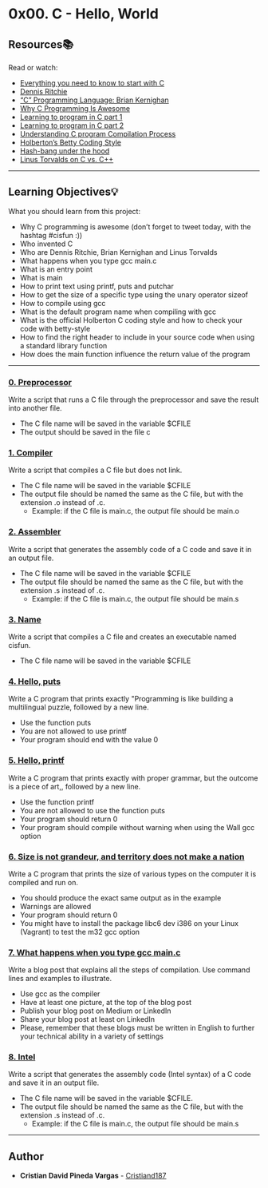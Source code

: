 # 0x00. C - Hello, World

## Resources:books:
Read or watch:
* [Everything you need to know to start with C](https://intranet.hbtn.io/rltoken/JgP0ALD8CNZM19FLZQetMQ)
* [Dennis Ritchie](https://intranet.hbtn.io/rltoken/vY9KI1Ai38BUuydEfadtaA)
* [“C” Programming Language: Brian Kernighan](https://intranet.hbtn.io/rltoken/f5nVwIVoNRrnddbX-5h5rw)
* [Why C Programming Is Awesome](https://intranet.hbtn.io/rltoken/J7yAaPGVuPoJI4iP1DuIPw)
* [Learning to program in C part 1](https://intranet.hbtn.io/rltoken/AicyjqLinWdA9qxKsXBKjg)
* [Learning to program in C part 2](https://intranet.hbtn.io/rltoken/1qtDStnOrOjrVseFa3jngA)
* [Understanding C program Compilation Process](https://intranet.hbtn.io/rltoken/qM-SOqtf8ZnGxVtVWchAfg)
* [Holberton’s Betty Coding Style](https://intranet.hbtn.io/rltoken/8c-wkUvvmuA_d5s4ktmnEw)
* [Hash-bang under the hood](https://intranet.hbtn.io/rltoken/7oODGrfLgAJJzoCbfBap3Q)
* [Linus Torvalds on C vs. C++](https://intranet.hbtn.io/rltoken/8rYFkn82I0QlSygvC0u2Jw)

---
## Learning Objectives:bulb:
What you should learn from this project:

* Why C programming is awesome (don’t forget to tweet today, with the hashtag #cisfun :))
* Who invented C
* Who are Dennis Ritchie, Brian Kernighan and Linus Torvalds
* What happens when you type gcc main.c
* What is an entry point
* What is main
* How to print text using printf, puts and putchar
* How to get the size of a specific type using the unary operator sizeof
* How to compile using gcc
* What is the default program name when compiling with gcc
* What is the official Holberton C coding style and how to check your code with betty-style
* How to find the right header to include in your source code when using a standard library function
* How does the main function influence the return value of the program

---

### [0. Preprocessor](./0-preprocessor)
Write a script that runs a C file through the preprocessor and save the result into another file.
 * The C file name will be saved in the variable $CFILE
 * The output should be saved in the file c


### [1. Compiler](./1-compiler)
Write a script that compiles a C file but does not link.
 * The C file name will be saved in the variable $CFILE
 * The output file should be named the same as the C file, but with the extension .o instead of .c.
	 * Example: if the C file is main.c, the output file should be main.o


### [2. Assembler](./2-assembler)
Write a script that generates the assembly code of a C code and save it in an output file.
 * The C file name will be saved in the variable $CFILE
 * The output file should be named the same as the C file, but with the extension .s instead of .c.
	 * Example: if the C file is main.c, the output file should be main.s


### [3. Name](./3-name)
Write a script that compiles a C file and creates an executable named cisfun.
 * The C file name will be saved in the variable $CFILE


### [4. Hello, puts](./4-puts.c)
Write a C program that prints exactly "Programming is like building a multilingual puzzle, followed by a new line.
 * Use the function puts
 * You are not allowed to use printf
 * Your program should end with the value 0


### [5. Hello, printf](./5-printf.c)
Write a C program that prints exactly with proper grammar, but the outcome is a piece of art,, followed by a new line.
 * Use the function printf
 * You are not allowed to use the function puts
 * Your program should return 0
 * Your program should compile without warning when using the 
Wall gcc option


### [6. Size is not grandeur, and territory does not make a nation](./6-size.c)
Write a C program that prints the size of various types on the computer it is compiled and run on.
 * You should produce the exact same output as in the example
 * Warnings are allowed
 * Your program should return 0
 * You might have to install the package  libc6
dev
i386 on your Linux (Vagrant) to test the 
m32 gcc option


### [7. What happens when you type gcc main.c](./100-intel)
Write a blog post that explains all the steps of compilation. Use command lines and examples to illustrate.
 * Use gcc as the compiler
 * Have at least one picture, at the top of the blog post
 * Publish your blog post on Medium or LinkedIn
 * Share your blog post at least on LinkedIn
 * Please, remember that these blogs must be written in English to further your technical ability in a variety of settings


### [8. Intel](./101-quote.c)
Write a script that generates the assembly code (Intel syntax) of a C code and save it in an output file.
 * The C file name will be saved in the variable $CFILE.
 * The output file should be named the same as the C file, but with the extension .s instead of .c.
	 * Example: if the C file is main.c, the output file should be main.s


---

## Author
* **Cristian David Pineda Vargas** - [Cristiand187](https://github.com/Cristiand187)